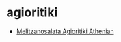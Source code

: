 # agioritiki

 * [Melitzanosalata Agioritiki Athenian](index/m/melitzanosalata-agioritiki-athenian.json)
